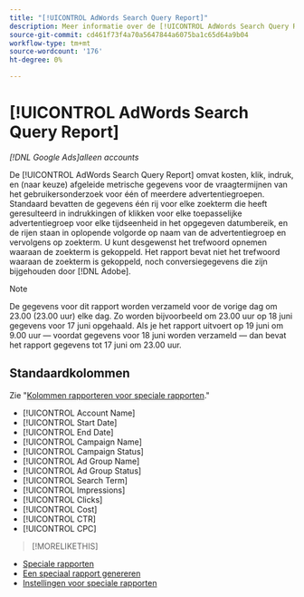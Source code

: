 ```yaml
---
title: "[!UICONTROL AdWords Search Query Report]"
description: Meer informatie over de [!UICONTROL AdWords Search Query Report].
source-git-commit: cd461f73f4a70a5647844a6075ba1c65d64a9b04
workflow-type: tm+mt
source-wordcount: '176'
ht-degree: 0%

---
```


# [!UICONTROL AdWords Search Query Report]

*[!DNL Google Ads]alleen accounts*

De [!UICONTROL AdWords Search Query Report] omvat kosten, klik, indruk, en (naar keuze) afgeleide metrische gegevens voor de vraagtermijnen van het gebruikersonderzoek voor één of meerdere advertentiegroepen. Standaard bevatten de gegevens één rij voor elke zoekterm die heeft geresulteerd in indrukkingen of klikken voor elke toepasselijke advertentiegroep voor elke tijdseenheid in het opgegeven datumbereik, en de rijen staan in oplopende volgorde op naam van de advertentiegroep en vervolgens op zoekterm. U kunt desgewenst het trefwoord opnemen waaraan de zoekterm is gekoppeld. Het rapport bevat niet het trefwoord waaraan de zoekterm is gekoppeld, noch conversiegegevens die zijn bijgehouden door [!DNL Adobe].

>[!NOTE]
>
>De gegevens voor dit rapport worden verzameld voor de vorige dag om 23.00 (23.00 uur) elke dag. Zo worden bijvoorbeeld om 23.00 uur op 18 juni gegevens voor 17 juni opgehaald. Als je het rapport uitvoert op 19 juni om 9.00 uur — voordat gegevens voor 18 juni worden verzameld — dan bevat het rapport gegevens tot 17 juni om 23.00 uur.

## Standaardkolommen

Zie &quot;[Kolommen rapporteren voor speciale rapporten](specialty-report-columns.md).&quot;

* [!UICONTROL Account Name]
* [!UICONTROL Start Date]
* [!UICONTROL End Date]
* [!UICONTROL Campaign Name]
* [!UICONTROL Campaign Status]
* [!UICONTROL Ad Group Name]
* [!UICONTROL Ad Group Status]
* [!UICONTROL Search Term]
* [!UICONTROL Impressions]
* [!UICONTROL Clicks]
* [!UICONTROL Cost]
* [!UICONTROL CTR]
* [!UICONTROL CPC]

>[!MORELIKETHIS]
* [Speciale rapporten](specialty-report-about.md)
* [Een speciaal rapport genereren](specialty-report-generate.md)
* [Instellingen voor speciale rapporten](specialty-report-settings.md)

